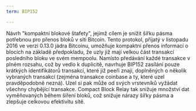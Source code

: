 ```yaml
---
term: BIP152

---
```

Návrh "kompaktní blokové štafety", jejímž cílem je snížit šířku pásma potřebnou pro přenos bloků v síti Bitcoin. Tento protokol, přijatý v listopadu 2016 ve verzi 0.13.0 jádra Bitcoinu, umožňuje kompaktní přenos informací o blocích na základě předpokladu, že uzly již mají velkou část transakcí posledního bloku ve svém mempoolu. Namísto předávání každé transakce v plném rozsahu, což by vedlo k duplicitě, navrhuje BIP152 zasílání pouze krátkých identifikátorů transakcí, které již peeři znají, doplněných o několik vybraných transakcí (zejména transakce coinbase a ty, které uzel pravděpodobně nezná). Uzel si pak může od svých vrstevníků vyžádat všechny chybějící transakce. Compact Block Relay tak snižuje množství dat vyměňovaných během šíření bloků, což snižuje nárazy šířky pásma a zlepšuje celkovou efektivitu sítě.